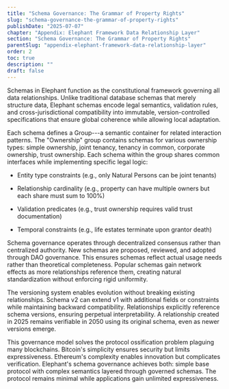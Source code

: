```yaml
---
title: "Schema Governance: The Grammar of Property Rights"
slug: "schema-governance-the-grammar-of-property-rights"
publishDate: "2025-07-07"
chapter: "Appendix: Elephant Framework Data Relationship Layer"
section: "Schema Governance: The Grammar of Property Rights"
parentSlug: "appendix-elephant-framework-data-relationship-layer"
order: 2
toc: true
description: ""
draft: false
---
```


Schemas in Elephant function as the constitutional framework governing all data relationships. Unlike traditional database schemas that merely structure data, Elephant schemas encode legal semantics, validation rules, and cross-jurisdictional compatibility into immutable, version-controlled specifications that ensure global coherence while allowing local adaptation.

Each schema defines a Group---a semantic container for related interaction patterns. The \"Ownership\" group contains schemas for various ownership types: simple ownership, joint tenancy, tenancy in common, corporate ownership, trust ownership. Each schema within the group shares common interfaces while implementing specific legal logic:

- Entity type constraints (e.g., only Natural Persons can be joint tenants)

- Relationship cardinality (e.g., property can have multiple owners but each share must sum to 100%)

- Validation predicates (e.g., trust ownership requires valid trust documentation)

- Temporal constraints (e.g., life estates terminate upon grantor death)

Schema governance operates through decentralized consensus rather than centralized authority. New schemas are proposed, reviewed, and adopted through DAO governance. This ensures schemas reflect actual usage needs rather than theoretical completeness. Popular schemas gain network effects as more relationships reference them, creating natural standardization without enforcing rigid uniformity.

The versioning system enables evolution without breaking existing relationships. Schema v2 can extend v1 with additional fields or constraints while maintaining backward compatibility. Relationships explicitly reference schema versions, ensuring perpetual interpretability. A relationship created in 2025 remains verifiable in 2050 using its original schema, even as newer versions emerge.

This governance model solves the protocol ossification problem plaguing many blockchains. Bitcoin's simplicity ensures security but limits expressiveness. Ethereum's complexity enables innovation but complicates verification. Elephant's schema governance achieves both: simple base protocol with complex semantics layered through governed schemas. The protocol remains minimal while applications gain unlimited expressiveness.
